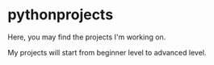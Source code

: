 # pythonprojects
Here, you may find the projects I'm working on.

My projects will start from beginner level to advanced level.
